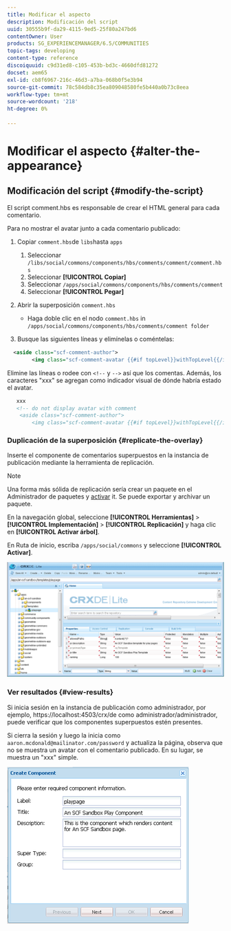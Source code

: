 ```yaml
---
title: Modificar el aspecto
description: Modificación del script
uuid: 30555b9f-da29-4115-9ed5-25f80a247bd6
contentOwner: User
products: SG_EXPERIENCEMANAGER/6.5/COMMUNITIES
topic-tags: developing
content-type: reference
discoiquuid: c9d31ed8-c105-453b-bd3c-4660dfd81272
docset: aem65
exl-id: cb8f6967-216c-46d3-a7ba-068b0f5e3b94
source-git-commit: 78c584db8c35ea809048580fe5b440a0b73c8eea
workflow-type: tm+mt
source-wordcount: '218'
ht-degree: 0%

---
```


# Modificar el aspecto {#alter-the-appearance}

## Modificación del script {#modify-the-script}

El script comment.hbs es responsable de crear el HTML general para cada comentario.

Para no mostrar el avatar junto a cada comentario publicado:

1. Copiar `comment.hbs`de `libs`hasta `apps`

   1. Seleccionar `/libs/social/commons/components/hbs/comments/comment/comment.hbs`
   1. Seleccionar **[!UICONTROL Copiar]**
   1. Seleccionar `/apps/social/commons/components/hbs/comments/comment`
   1. Seleccionar **[!UICONTROL Pegar]**

1. Abrir la superposición `comment.hbs`

   * Haga doble clic en el nodo `comment.hbs` in `/apps/social/commons/components/hbs/comments/comment folder`

1. Busque las siguientes líneas y elimínelas o coméntelas:

```xml
  <aside class="scf-comment-author">
        <img class="scf-comment-avatar {{#if topLevel}}withTopLevel{{/if}}" src="{{author.avatarUrl}}"></img>
```

Elimine las líneas o rodee con `<!--` y `-->` así que los comentas. Además, los caracteres &quot;xxx&quot; se agregan como indicador visual de dónde habría estado el avatar.

```xml
   xxx
   <!-- do not display avatar with comment
    <aside class="scf-comment-author">
        <img class="scf-comment-avatar {{#if topLevel}}withTopLevel{{/if}}" src="{{author.avatarUrl}}"></img>
```

### Duplicación de la superposición {#replicate-the-overlay}

Inserte el componente de comentarios superpuestos en la instancia de publicación mediante la herramienta de replicación.

>[!NOTE]
>
>Una forma más sólida de replicación sería crear un paquete en el Administrador de paquetes y [activar](/help/sites-administering/package-manager.md#replicating-packages) it. Se puede exportar y archivar un paquete.

En la navegación global, seleccione **[!UICONTROL Herramientas]** > **[!UICONTROL Implementación]** > **[!UICONTROL Replicación]** y haga clic en **[!UICONTROL Activar árbol]**.

En Ruta de inicio, escriba `/apps/social/commons` y seleccione **[!UICONTROL Activar]**.

![verify-content-template](assets/verify-content-template.png)

### Ver resultados {#view-results}

Si inicia sesión en la instancia de publicación como administrador, por ejemplo, https://localhost:4503/crx/de como administrador/administrador, puede verificar que los componentes superpuestos estén presentes.

Si cierra la sesión y luego la inicia como `aaron.mcdonald@mailinator.com/password` y actualiza la página, observa que no se muestra un avatar con el comentario publicado. En su lugar, se muestra un &quot;xxx&quot; simple.

![create-template-component](assets/create-template-component.png)
